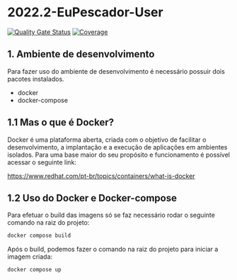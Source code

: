 # 2022.2-EuPescador-User
[![Quality Gate Status](https://sonarcloud.io/api/project_badges/measure?project=fga-eps-mds_2022.2-EuPescador-User&metric=alert_status)](https://sonarcloud.io/summary/new_code?id=fga-eps-mds_2022.2-EuPescador-User) [![Coverage](https://sonarcloud.io/api/project_badges/measure?project=fga-eps-mds_2022.2-EuPescador-User&metric=coverage)](https://sonarcloud.io/summary/new_code?id=fga-eps-mds_2022.2-EuPescador-User) 

## 1. Ambiente de desenvolvimento
Para fazer uso do ambiente de desenvolvimento é necessário possuir dois pacotes instalados.
* docker
* docker-compose

## 1.1 Mas o que é Docker?
Docker é uma plataforma aberta, criada com o objetivo de facilitar o desenvolvimento, a implantação e a execução de aplicações em ambientes isolados. Para uma base maior do seu propósito e funcionamento é possível acessar o seguinte link:

https://www.redhat.com/pt-br/topics/containers/what-is-docker

## 1.2 Uso do Docker e Docker-compose
Para efetuar o build das imagens só se faz necessário rodar o seguinte comando na raiz do projeto:

```bash
docker compose build
```

Após o build, podemos fazer o comando na raiz do projeto para iniciar a imagem criada:
```bash
docker compose up
```
